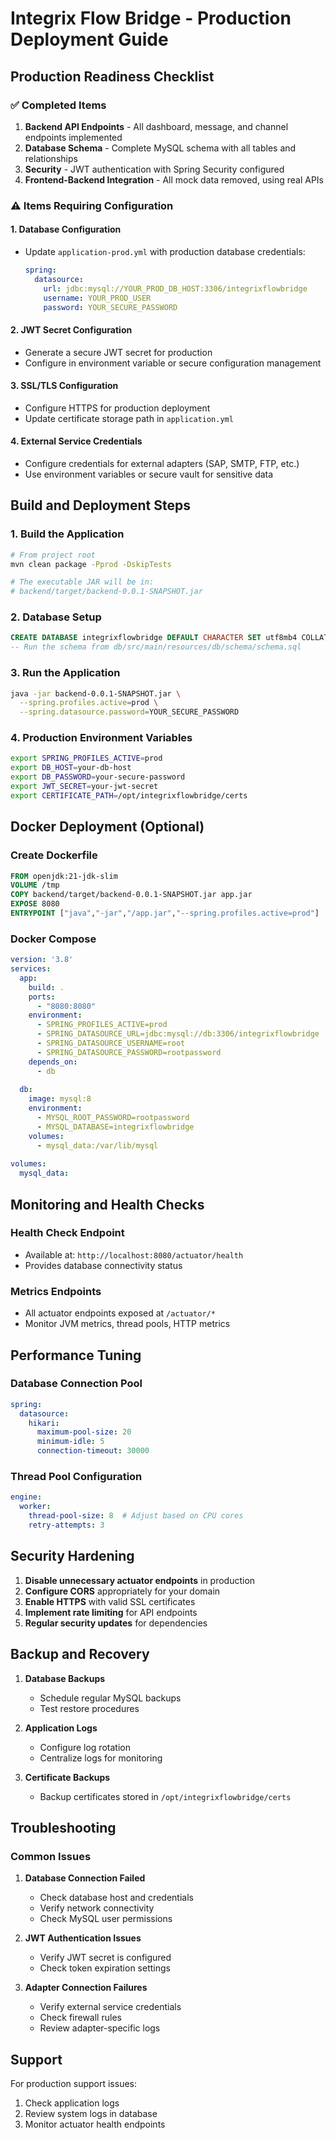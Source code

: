# Integrix Flow Bridge - Production Deployment Guide

## Production Readiness Checklist

### ✅ Completed Items
1. **Backend API Endpoints** - All dashboard, message, and channel endpoints implemented
2. **Database Schema** - Complete MySQL schema with all tables and relationships
3. **Security** - JWT authentication with Spring Security configured
4. **Frontend-Backend Integration** - All mock data removed, using real APIs

### ⚠️ Items Requiring Configuration

#### 1. Database Configuration
- Update `application-prod.yml` with production database credentials:
  ```yaml
  spring:
    datasource:
      url: jdbc:mysql://YOUR_PROD_DB_HOST:3306/integrixflowbridge
      username: YOUR_PROD_USER
      password: YOUR_SECURE_PASSWORD
  ```

#### 2. JWT Secret Configuration
- Generate a secure JWT secret for production
- Configure in environment variable or secure configuration management

#### 3. SSL/TLS Configuration
- Configure HTTPS for production deployment
- Update certificate storage path in `application.yml`

#### 4. External Service Credentials
- Configure credentials for external adapters (SAP, SMTP, FTP, etc.)
- Use environment variables or secure vault for sensitive data

## Build and Deployment Steps

### 1. Build the Application
```bash
# From project root
mvn clean package -Pprod -DskipTests

# The executable JAR will be in:
# backend/target/backend-0.0.1-SNAPSHOT.jar
```

### 2. Database Setup
```sql
CREATE DATABASE integrixflowbridge DEFAULT CHARACTER SET utf8mb4 COLLATE utf8mb4_unicode_ci;
-- Run the schema from db/src/main/resources/db/schema/schema.sql
```

### 3. Run the Application
```bash
java -jar backend-0.0.1-SNAPSHOT.jar \
  --spring.profiles.active=prod \
  --spring.datasource.password=YOUR_SECURE_PASSWORD
```

### 4. Production Environment Variables
```bash
export SPRING_PROFILES_ACTIVE=prod
export DB_HOST=your-db-host
export DB_PASSWORD=your-secure-password
export JWT_SECRET=your-jwt-secret
export CERTIFICATE_PATH=/opt/integrixflowbridge/certs
```

## Docker Deployment (Optional)

### Create Dockerfile
```dockerfile
FROM openjdk:21-jdk-slim
VOLUME /tmp
COPY backend/target/backend-0.0.1-SNAPSHOT.jar app.jar
EXPOSE 8080
ENTRYPOINT ["java","-jar","/app.jar","--spring.profiles.active=prod"]
```

### Docker Compose
```yaml
version: '3.8'
services:
  app:
    build: .
    ports:
      - "8080:8080"
    environment:
      - SPRING_PROFILES_ACTIVE=prod
      - SPRING_DATASOURCE_URL=jdbc:mysql://db:3306/integrixflowbridge
      - SPRING_DATASOURCE_USERNAME=root
      - SPRING_DATASOURCE_PASSWORD=rootpassword
    depends_on:
      - db
      
  db:
    image: mysql:8
    environment:
      - MYSQL_ROOT_PASSWORD=rootpassword
      - MYSQL_DATABASE=integrixflowbridge
    volumes:
      - mysql_data:/var/lib/mysql
      
volumes:
  mysql_data:
```

## Monitoring and Health Checks

### Health Check Endpoint
- Available at: `http://localhost:8080/actuator/health`
- Provides database connectivity status

### Metrics Endpoints
- All actuator endpoints exposed at `/actuator/*`
- Monitor JVM metrics, thread pools, HTTP metrics

## Performance Tuning

### Database Connection Pool
```yaml
spring:
  datasource:
    hikari:
      maximum-pool-size: 20
      minimum-idle: 5
      connection-timeout: 30000
```

### Thread Pool Configuration
```yaml
engine:
  worker:
    thread-pool-size: 8  # Adjust based on CPU cores
    retry-attempts: 3
```

## Security Hardening

1. **Disable unnecessary actuator endpoints** in production
2. **Configure CORS** appropriately for your domain
3. **Enable HTTPS** with valid SSL certificates
4. **Implement rate limiting** for API endpoints
5. **Regular security updates** for dependencies

## Backup and Recovery

1. **Database Backups**
   - Schedule regular MySQL backups
   - Test restore procedures

2. **Application Logs**
   - Configure log rotation
   - Centralize logs for monitoring

3. **Certificate Backups**
   - Backup certificates stored in `/opt/integrixflowbridge/certs`

## Troubleshooting

### Common Issues

1. **Database Connection Failed**
   - Check database host and credentials
   - Verify network connectivity
   - Check MySQL user permissions

2. **JWT Authentication Issues**
   - Verify JWT secret is configured
   - Check token expiration settings

3. **Adapter Connection Failures**
   - Verify external service credentials
   - Check firewall rules
   - Review adapter-specific logs

## Support

For production support issues:
1. Check application logs
2. Review system logs in database
3. Monitor actuator health endpoints